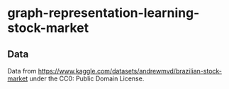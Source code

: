 # graph-representation-learning-stock-market

## Data 
Data from https://www.kaggle.com/datasets/andrewmvd/brazilian-stock-market under the CC0: Public Domain License.